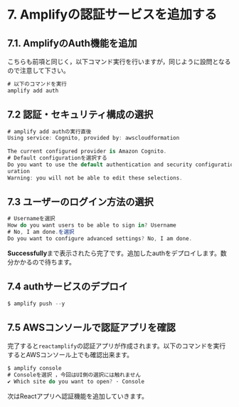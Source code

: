 # 7. Amplifyの認証サービスを追加する

## 7.1. AmplifyのAuth機能を追加

こちらも前項と同じく，以下コマンド実行を行いますが，同じように設問となるので注意して下さい。

```csharp
# 以下のコマンドを実行
amplify add auth
```

## 7.2 認証・セキュリティ構成の選択
```csharp
# amplify add authの実行直後
Using service: Cognito, provided by: awscloudformation
 
The current configured provider is Amazon Cognito. 
# Default configurationを選択する
Do you want to use the default authentication and security configuration? Default config
uration
Warning: you will not be able to edit these selections. 
```

## 7.3 ユーザーのログイン方法の選択 

```csharp
# Usernameを選択
How do you want users to be able to sign in? Username
# No, I am done.を選択
Do you want to configure advanced settings? No, I am done.
```

**Successfully**まで表示されたら完了です。追加したauthをデプロイします。数分かかるので待ちます。

## 7.4 authサービスのデプロイ

```csharp
$ amplify push --y
```

## 7.5 AWSコンソールで認証アプリを確認

完了すると`reactamplify`の認証アプリが作成されます。以下のコマンドを実行するとAWSコンソール上でも確認出来ます。

```csharp
$ amplify console
# Consoleを選択 ，今回はUI側の選択には触れません
✔ Which site do you want to open? · Console
```

次はReactアプリへ認証機能を追加していきます。